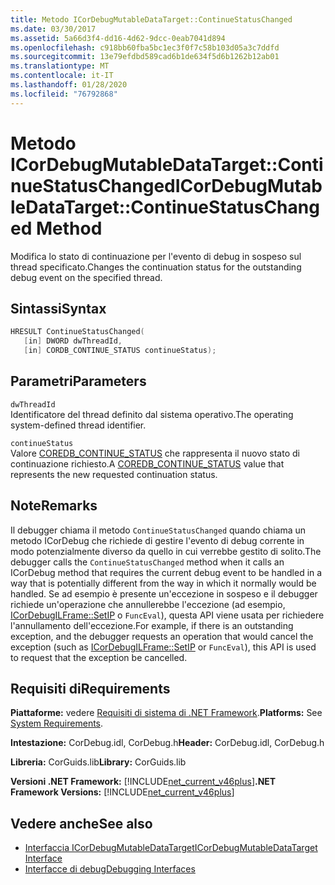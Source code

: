 ```yaml
---
title: Metodo ICorDebugMutableDataTarget::ContinueStatusChanged
ms.date: 03/30/2017
ms.assetid: 5a66d3f4-dd16-4d62-9dcc-0eab7041d894
ms.openlocfilehash: c918bb60fba5bc1ec3f0f7c58b103d05a3c7ddfd
ms.sourcegitcommit: 13e79efdbd589cad6b1de634f5d6b1262b12ab01
ms.translationtype: MT
ms.contentlocale: it-IT
ms.lasthandoff: 01/28/2020
ms.locfileid: "76792868"
---
```

# <a name="icordebugmutabledatatargetcontinuestatuschanged-method"></a><span data-ttu-id="a64bc-102">Metodo ICorDebugMutableDataTarget::ContinueStatusChanged</span><span class="sxs-lookup"><span data-stu-id="a64bc-102">ICorDebugMutableDataTarget::ContinueStatusChanged Method</span></span>
<span data-ttu-id="a64bc-103">Modifica lo stato di continuazione per l'evento di debug in sospeso sul thread specificato.</span><span class="sxs-lookup"><span data-stu-id="a64bc-103">Changes the continuation status for the outstanding debug event on the specified thread.</span></span>  
  
## <a name="syntax"></a><span data-ttu-id="a64bc-104">Sintassi</span><span class="sxs-lookup"><span data-stu-id="a64bc-104">Syntax</span></span>  
  
```cpp  
HRESULT ContinueStatusChanged(  
   [in] DWORD dwThreadId,  
   [in] CORDB_CONTINUE_STATUS continueStatus);  
```  
  
## <a name="parameters"></a><span data-ttu-id="a64bc-105">Parametri</span><span class="sxs-lookup"><span data-stu-id="a64bc-105">Parameters</span></span>  
 `dwThreadId`  
 <span data-ttu-id="a64bc-106">Identificatore del thread definito dal sistema operativo.</span><span class="sxs-lookup"><span data-stu-id="a64bc-106">The operating system-defined thread identifier.</span></span>  
  
 `continueStatus`  
 <span data-ttu-id="a64bc-107">Valore [COREDB_CONTINUE_STATUS](../../../../docs/framework/unmanaged-api/common-data-types-unmanaged-api-reference.md) che rappresenta il nuovo stato di continuazione richiesto.</span><span class="sxs-lookup"><span data-stu-id="a64bc-107">A [COREDB_CONTINUE_STATUS](../../../../docs/framework/unmanaged-api/common-data-types-unmanaged-api-reference.md) value that represents the new requested continuation status.</span></span>  
  
## <a name="remarks"></a><span data-ttu-id="a64bc-108">Note</span><span class="sxs-lookup"><span data-stu-id="a64bc-108">Remarks</span></span>  
 <span data-ttu-id="a64bc-109">Il debugger chiama il metodo `ContinueStatusChanged` quando chiama un metodo ICorDebug che richiede di gestire l'evento di debug corrente in modo potenzialmente diverso da quello in cui verrebbe gestito di solito.</span><span class="sxs-lookup"><span data-stu-id="a64bc-109">The debugger calls the `ContinueStatusChanged` method when it calls an ICorDebug method that requires the current debug event to be handled in a way that is potentially different from the way in which it normally would be handled.</span></span> <span data-ttu-id="a64bc-110">Se ad esempio è presente un'eccezione in sospeso e il debugger richiede un'operazione che annullerebbe l'eccezione (ad esempio, [ICorDebugILFrame::SetIP](icordebugilframe-setip-method.md) o `FuncEval`), questa API viene usata per richiedere l'annullamento dell'eccezione.</span><span class="sxs-lookup"><span data-stu-id="a64bc-110">For example, if there is an outstanding exception, and the debugger requests an operation that would cancel the exception (such as [ICorDebugILFrame::SetIP](icordebugilframe-setip-method.md) or `FuncEval`), this API is used to request that the exception be cancelled.</span></span>  
  
## <a name="requirements"></a><span data-ttu-id="a64bc-111">Requisiti di</span><span class="sxs-lookup"><span data-stu-id="a64bc-111">Requirements</span></span>  
 <span data-ttu-id="a64bc-112">**Piattaforme:** vedere [Requisiti di sistema di .NET Framework](../../../../docs/framework/get-started/system-requirements.md).</span><span class="sxs-lookup"><span data-stu-id="a64bc-112">**Platforms:** See [System Requirements](../../../../docs/framework/get-started/system-requirements.md).</span></span>  
  
 <span data-ttu-id="a64bc-113">**Intestazione:** CorDebug.idl, CorDebug.h</span><span class="sxs-lookup"><span data-stu-id="a64bc-113">**Header:** CorDebug.idl, CorDebug.h</span></span>  
  
 <span data-ttu-id="a64bc-114">**Libreria:** CorGuids.lib</span><span class="sxs-lookup"><span data-stu-id="a64bc-114">**Library:** CorGuids.lib</span></span>  
  
 <span data-ttu-id="a64bc-115">**Versioni .NET Framework:** [!INCLUDE[net_current_v46plus](../../../../includes/net-current-v46plus-md.md)]</span><span class="sxs-lookup"><span data-stu-id="a64bc-115">**.NET Framework Versions:** [!INCLUDE[net_current_v46plus](../../../../includes/net-current-v46plus-md.md)]</span></span>  
  
## <a name="see-also"></a><span data-ttu-id="a64bc-116">Vedere anche</span><span class="sxs-lookup"><span data-stu-id="a64bc-116">See also</span></span>

- [<span data-ttu-id="a64bc-117">Interfaccia ICorDebugMutableDataTarget</span><span class="sxs-lookup"><span data-stu-id="a64bc-117">ICorDebugMutableDataTarget Interface</span></span>](icordebugmutabledatatarget-interface.md)
- [<span data-ttu-id="a64bc-118">Interfacce di debug</span><span class="sxs-lookup"><span data-stu-id="a64bc-118">Debugging Interfaces</span></span>](debugging-interfaces.md)
